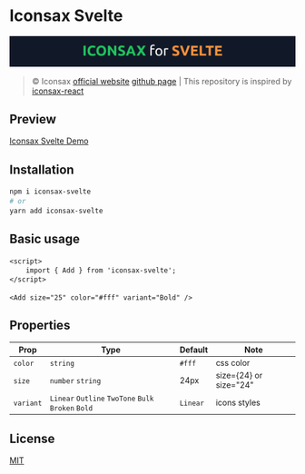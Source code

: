 # Iconsax Svelte

![iconsax-svelte](./iconsax-svelte.png)

> &copy; Iconsax [official website](https://iconsax.io) [github page](https://github.com/lusaxweb/iconsax) | This repository is inspired by [iconsax-react](https://iconsax-react.pages.dev/)

## Preview

[Iconsax Svelte Demo](https://iconsax-svelte.vercel.app/)

## Installation

```bash
npm i iconsax-svelte
# or
yarn add iconsax-svelte
```

## Basic usage

```svelte
<script>
	import { Add } from 'iconsax-svelte';
</script>

<Add size="25" color="#fff" variant="Bold" />
```

## Properties

| Prop      | Type                                                | Default  | Note                   |
| --------- | --------------------------------------------------- | -------- | ---------------------- |
| `color`   | `string`                                            | `#fff`   | css color              |
| `size`    | `number` `string`                                   | 24px     | size={24} or size="24" |
| `variant` | `Linear` `Outline` `TwoTone` `Bulk` `Broken` `Bold` | `Linear` | icons styles           |

## License

[MIT](LICENSE)
